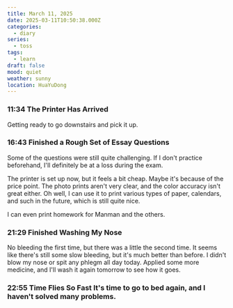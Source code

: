 ```yaml
---
title: March 11, 2025
date: 2025-03-11T10:50:38.000Z
categories:
  - diary
series:
  - toss
tags:
  - learn
draft: false
mood: quiet
weather: sunny
location: HuaYuDong
---
```


### 11:34 The Printer Has Arrived

Getting ready to go downstairs and pick it up.

### 16:43 Finished a Rough Set of Essay Questions

Some of the questions were still quite challenging. If I don't practice beforehand, I'll definitely be at a loss during the exam.

The printer is set up now, but it feels a bit cheap. Maybe it's because of the price point. The photo prints aren't very clear, and the color accuracy isn't great either. Oh well, I can use it to print various types of paper, calendars, and such in the future, which is still quite nice.

I can even print homework for Manman and the others.

### 21:29 Finished Washing My Nose

No bleeding the first time, but there was a little the second time. It seems like there's still some slow bleeding, but it's much better than before. I didn't blow my nose or spit any phlegm all day today. Applied some more medicine, and I'll wash it again tomorrow to see how it goes.

### 22:55 Time Flies So Fast It's time to go to bed again, and I haven't solved many problems. 
